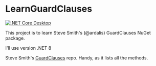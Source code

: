 # LearnGuardClauses
[![.NET Core Desktop](https://github.com/rfalanga/LearnGuardClauses/actions/workflows/dotnet-desktop.yml/badge.svg)](https://github.com/rfalanga/LearnGuardClauses/actions/workflows/dotnet-desktop.yml)

This project is to learn Steve Smith's (@ardalis) GuardClauses NuGet package. 

I'll use version .NET 8

Steve Smith's [GuardClauses](https://github.com/ardalis/guardclauses) repo. Handy, as it lists all the methods.
